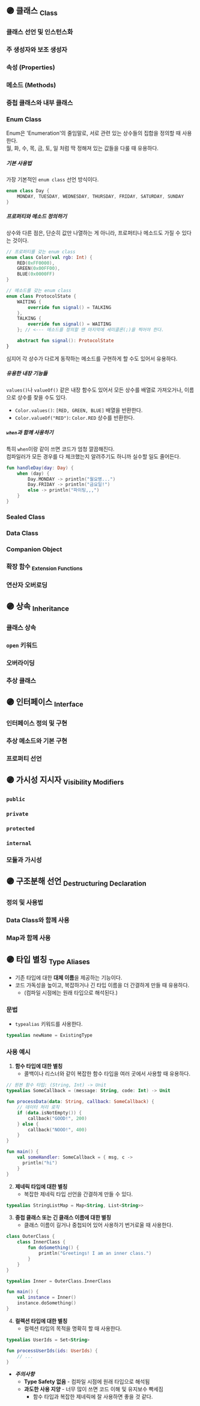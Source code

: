 ## 🟣 클래스 <sub>Class</sub>
### 클래스 선언 및 인스턴스화
### 주 생성자와 보조 생성자
### 속성 (Properties)
### 메소드 (Methods)
### 중첩 클래스와 내부 클래스
### Enum Class
Enum은 'Enumeration'의 줄임말로, 서로 관련 있는 상수들의 집합을 정의할 때 사용한다.  
월, 화, 수, 목, 금, 토, 일 처럼 딱 정해져 있는 값들을 다룰 때 유용하다.
##### 기본 사용법
가장 기본적인 `enum class` 선언 방식이다.
```kotlin
enum class Day {
    MONDAY, TUESDAY, WEDNESDAY, THURSDAY, FRIDAY, SATURDAY, SUNDAY
}
```
##### 프로퍼티와 메소드 정의하기
상수와 다른 점은, 단순히 값만 나열하는 게 아니라, 프로퍼티나 메소드도 가질 수 있다는 것이다.
```kotlin
// 프로퍼티를 갖는 enum class
enum class Color(val rgb: Int) {
    RED(0xFF0000),
    GREEN(0x00FF00),
    BLUE(0x0000FF)
}

// 메소드를 갖는 enum class
enum class ProtocolState {
    WAITING {
        override fun signal() = TALKING
    },
    TALKING {
        override fun signal() = WAITING
    }; // <--- 메소드를 정의할 땐 마지막에 세미콜론(;)을 찍어야 한다.

    abstract fun signal(): ProtocolState
}
```
심지어 각 상수가 다르게 동작하는 메소드를 구현하게 할 수도 있어서 유용하다.
##### 유용한 내장 기능들
`values()`나 `valueOf()` 같은 내장 함수도 있어서 모든 상수를 배열로 가져오거나, 이름으로 상수를 찾을 수도 있다.
- `Color.values()`: `[RED, GREEN, BLUE]` 배열을 반환한다.
- `Color.valueOf("RED")`: `Color.RED` 상수를 반환한다.
##### `when`과 함께 사용하기
특히 `when`이랑 같이 쓰면 코드가 엄청 깔끔해진다.  
컴파일러가 모든 경우를 다 체크했는지 알려주기도 하니까 실수할 일도 줄어든다.
```kotlin
fun handleDay(day: Day) {
    when (day) {
        Day.MONDAY -> println("월요병...")
        Day.FRIDAY -> println("금요일!")
        else -> println("파이팅,,,")
    }
}
```
### Sealed Class
### Data Class
### Companion Object
### 확장 함수 <sub>Extension Functions</sub>
### 연산자 오버로딩

## 🟣 상속 <sub>Inheritance</sub>
### 클래스 상속
### `open` 키워드
### 오버라이딩
### 추상 클래스

## 🟣 인터페이스 <sub>Interface</sub>
### 인터페이스 정의 및 구현
### 추상 메소드와 기본 구현
### 프로퍼티 선언

## 🟣 가시성 지시자 <sub>Visibility Modifiers</sub>
### `public`
### `private`
### `protected`
### `internal`
### 모듈과 가시성

## 🟣 구조분해 선언 <sub>Destructuring Declaration</sub>
### 정의 및 사용법
### Data Class와 함께 사용
### Map과 함께 사용

## 🟣 타입 별칭 <sub>Type Aliases</sub>
- 기존 타입에 대한 **대체 이름**을 제공하는 기능이다.
- 코드 가독성을 높이고, 복잡하거나 긴 타입 이름을 더 간결하게 만들 때 유용하다.
    - (컴파일 시점에는 원래 타입으로 해석된다.)
### 문법
- `typealias` 키워드를 사용한다.
```kotlin
typealias newName = ExistingType
```
### 사용 예시
1. **함수 타입에 대한 별칭**
    - 콜백이나 리스너와 같이 복잡한 함수 타입을 여러 곳에서 사용할 때 유용하다.
```kotlin
// 원본 함수 타입: (String, Int) -> Unit
typealias SomeCallback = (message: String, code: Int) -> Unit

fun processData(data: String, callback: SomeCallback) {
	// 데이터 처리 로직
	if (data.isNotEmpty()) {
		callback("GOOD!", 200)
	} else {
		callback("NOOO!", 400)
	}
}

fun main() {
	val someHandler: SomeCallback = { msg, c ->
	  println("hi")
	}
}
```
2. **제네릭 타입에 대한 별칭**
    - 복잡한 제네릭 타입 선언을 간결하게 만들 수 있다.
```kotlin
typealias StringListMap = Map<String, List<String>>
```
3. **중첩 클래스 또는 긴 클래스 이름에 대한 별칭**
    - 클래스 이름이 길거나 중첩되어 있어 사용하기 번거로울 때 사용한다.
```kotlin
class OuterClass {
	class InnerClass {
		fun doSomething() {
			println("Greetings! I am an inner class.")
		}
	}
}

typealias Inner = OuterClass.InnerClass

fun main() {
	val instance = Inner()
	instance.doSomething()
}
```
4. **컬렉션 타입에 대한 별칭**
    - 컬렉션 타입의 목적을 명확히 할 때 사용한다.
```kotlin
typealias UserIds = Set<String>

fun processUserIds(ids: UserIds) {
	// ...
}
```
- ***주의사항***
    - **Type Safety 없음** - 컴파일 시점에 원래 타입으로 해석됨
    - **과도한 사용 지양** - 너무 많이 쓰면 코드 이해 및 유지보수 빡세짐
        - 함수 타입과 복잡한 제네릭에 잘 사용하면 좋을 것 같다.